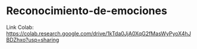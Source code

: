 # Reconocimiento-de-emociones
Link Colab: https://colab.research.google.com/drive/1kTda0JjA0XqG2fMasWyPyoX4hJBDZhxo?usp=sharing
